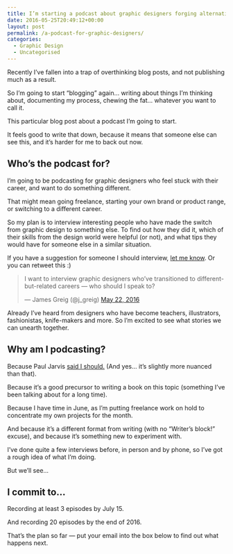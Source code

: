 ```yaml
---
title: I’m starting a podcast about graphic designers forging alternative career paths
date: 2016-05-25T20:49:12+00:00
layout: post
permalink: /a-podcast-for-graphic-designers/
categories:
  - Graphic Design
  - Uncategorised
---
```

Recently I’ve fallen into a trap of overthinking blog posts, and not publishing much as a result. </p>

So I’m going to start “blogging” again… writing about things I’m thinking about, documenting my process, chewing the fat… whatever you want to call it. 

This particular blog post about a podcast I’m going to start.

It feels good to write that down, because it means that someone else can see this, and it’s harder for me to back out now.

<h2 id="who-s-the-podcast-for-">Who’s the podcast for?</h2>

I’m going to be podcasting for graphic designers who feel stuck with their career, and want to do something different.

That might mean going freelance, starting your own brand or product range, or switching to a different career. 

So my plan is to interview interesting people who have made the switch from graphic design to something else. To find out how they did it, which of their skills from the design world were helpful (or not), and what tips they would have for someone else in a similar situation. 

If you have a suggestion for someone I should interview, <a href="http://www.greig.cc/contact">let me know</a>. Or you can retweet this :)

<blockquote class="twitter-tweet"><p lang="en" dir="ltr">I want to interview graphic designers who’ve transitioned to different-but-related careers — who should I speak to?</p>— James Greig (@j_greig) <a href="https://twitter.com/j_greig/status/734409463495593985">May 22, 2016</a></blockquote>

<script async="" src="//platform.twitter.com/widgets.js" charset="utf-8"></script>

Already I’ve heard from designers who have become teachers, illustrators, fashionistas, knife-makers and more. So I’m excited to see what stories we can unearth together.

<h2 id="why-am-i-podcasting-">Why am I podcasting?</h2>

Because Paul Jarvis <a href="http://us6.campaign-archive2.com/?u=26857d08cfc91db6993e0bfc4&amp;id=69766d51c8&amp;e=8f753d87a4">said I should.</a> (And yes… it’s slightly more nuanced than that).

Because it’s a good precursor to writing a book on this topic (something I’ve been talking about for a long time).

Because I have time in June, as I’m putting freelance work on hold to concentrate my own projects for the month.

And because it’s a different format from writing (with no “Writer’s block!” excuse), and because it’s something new to experiment with. 

I’ve done quite a few interviews before, in person and by phone, so I’ve got a rough idea of what I’m doing. 

But we’ll see… 

<h2 id="i-commit-to-">I commit to…</h2>

Recording at least 3 episodes by July 15.

And recording 20 episodes by the end of 2016.

That’s the plan so far — put your email into the box below to find out what happens next.